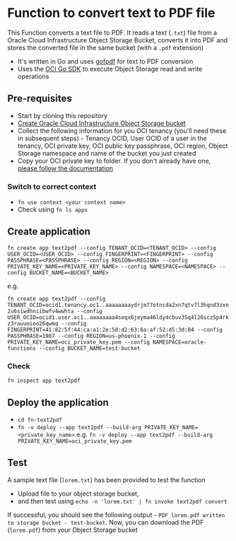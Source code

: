 # Function to convert text to PDF file

This Function converts a text file to PDF. It reads a text (`.txt`) file from a Oracle Cloud Infrastructure Object Storage Bucket, converts it into PDF and stores the converted file in the same bucket (with a `.pdf` extension)

- It's written in Go and uses [gofpdf](https://github.com/jung-kurt/gofpdf) for text to PDF conversion 
- Uses the [OCI Go SDK](https://github.com/oracle/oci-go-sdk) to execute Object Storage read and write operations

## Pre-requisites

- Start by cloning this repository
- [Create Oracle Cloud Infrastructure Object Storage bucket](https://docs.cloud.oracle.com/iaas/Content/Object/Tasks/managingbuckets.htm#usingconsole)
- Collect the following information for you OCI tenancy (you'll need these in subsequent steps) - Tenancy OCID, User OCID of a user in the tenancy, OCI private key, OCI public key passphrase, OCI region, Object Storage namespace and name of the bucket you just created
- Copy your OCI private key to folder. If you don't already have one, [please follow the documentation](https://docs.cloud.oracle.com/iaas/Content/API/Concepts/apisigningkey.htm#How)


### Switch to correct context

- `fn use context <your context name>`
- Check using `fn ls apps`

## Create application

`fn create app text2pdf --config TENANT_OCID=<TENANT_OCID> --config USER_OCID=<USER_OCID> --config FINGERPRINT=<FINGERPRINT> --config PASSPHRASE=<PASSPHRASE> --config REGION=<REGION> --config PRIVATE_KEY_NAME=<PRIVATE_KEY_NAME> --config NAMESPACE=<NAMESPACE> --config BUCKET_NAME=<BUCKET_NAME>`

e.g.

`fn create app text2pdf --config TENANT_OCID=ocid1.tenancy.oc1..aaaaaaaaydrjm77otncda2xn7qtv7l3hqnd3zxn2u6siwdhniibwfv4wwhta --config USER_OCID=ocid1.user.oc1..aaaaaaaa4seqx6jeyma46ldy4cbuv35q4l26scz5p4rkz3rauuoioo26qwmq --config FINGERPRINT=41:82:5f:44:ca:a1:2e:58:d2:63:6a:af:52:d5:3d:04 --config PASSPHRASE=1987 --config REGION=us-phoenix-1 --config PRIVATE_KEY_NAME=oci_private_key.pem --config NAMESPACE=oracle-functions --config BUCKET_NAME=test-bucket`

### Check

`fn inspect app text2pdf`

## Deploy the application

- `cd fn-text2pdf` 
- `fn -v deploy --app text2pdf --build-arg PRIVATE_KEY_NAME=<private_key_name>` e.g. `fn -v deploy --app text2pdf --build-arg PRIVATE_KEY_NAME=oci_private_key.pem`

## Test

A sample text file (`lorem.txt`) has been provided to test the function

- Upload file to your object storage bucket,
- and then test using `echo -n 'lorem.txt' | fn invoke text2pdf convert`

If successful, you should see the following output - `PDF lorem.pdf written to storage bucket - test-bucket`. Now, you can download the PDF (`lorem.pdf`) from your Object Storage bucket